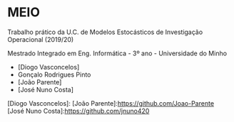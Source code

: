 # MEIO
Trabalho prático da U.C. de Modelos Estocásticos de Investigação Operacional (2019/20)

Mestrado Integrado em Eng. Informática - 3º ano - Universidade do Minho

* [Diogo Vasconcelos]
* Gonçalo Rodrigues Pinto
* [João Parente]
* [José Nuno Costa]

[Diogo Vasconcelos]:
[João Parente]:https://github.com/Joao-Parente
[José Nuno Costa]:https://github.com/jnuno420